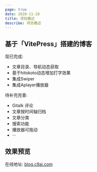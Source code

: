 ```yaml
---
page: true
date: 2020-11-28
title: 项目概述
describe: 项目概述
---
```


## 基于「VitePress」搭建的博客

现已完成:

- 文章目录、导航动态获取
- 基于hitokoto动态增加打字效果
- 集成Swiper
- 集成Aplayer播放器

待补充完善:
- Gitalk 评论
- 文章按时间轴归档
- 文章分类
- 搜索功能
- 播放器可拖动
- ···

## 效果预览

在线地址: [blog.c9ai.com](https://blog.c9ai.com/)
